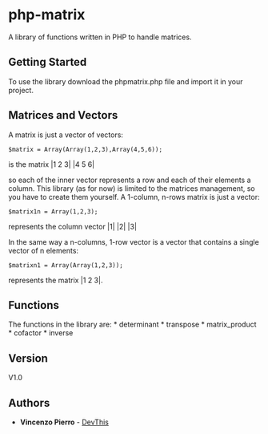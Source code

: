 # php-matrix
A library of functions written in PHP to handle matrices.

## Getting Started
To use the library download the phpmatrix.php file and import it in your project.

## Matrices and Vectors
A matrix is just a vector of vectors:
```
$matrix = Array(Array(1,2,3),Array(4,5,6));
```		  
is the matrix |1 2 3| 
              |4 5 6|

so each of the inner vector represents a row and each of their elements a column.
This library (as for now) is limited to the matrices management, so you have to create them yourself.
A 1-column, n-rows matrix is just a vector:
```
$matrix1n = Array(1,2,3);
```	
represents the column vector |1|
                             |2|
							 |3|

In the same way a n-columns, 1-row vector is a vector that contains a single vector of n elements:
```
$matrixn1 = Array(Array(1,2,3));
```	
represents the matrix |1 2 3|.

## Functions
The functions in the library are:
	* determinant
	* transpose
	* matrix_product
	* cofactor
	* inverse
	
## Version
V1.0 

## Authors
* **Vincenzo Pierro** - [DevThis](http://www.devthis.it/)
